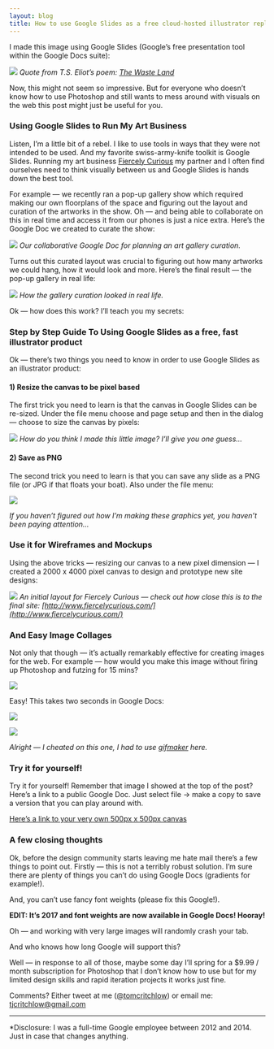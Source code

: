 ```yaml
---
layout: blog
title: How to use Google Slides as a free cloud-hosted illustrator replacement
---
```


I made this image using Google Slides (Google’s free presentation tool within
the Google Docs suite):

![](https://cdn-images-1.medium.com/max/800/1*r85aMii0e8jyAO4N-eyH6A.png)
*Quote from T.S. Eliot’s poem: [The Waste
Land](http://www.poetryfoundation.org/poem/176735)*

Now, this might not seem so impressive. But for everyone who doesn’t know how to use Photoshop and still wants to mess around with visuals on the web this post might just be useful for you.

### Using Google Slides to Run My Art Business

Listen, I’m a little bit of a rebel. I like to use tools in ways that they were not intended to be used. And my favorite swiss-army-knife toolkit is Google Slides. Running my art business [Fiercely Curious](http://www.fiercelycurious.com/) my partner and I often find ourselves need to think visually between us and Google Slides is hands down the best tool.

For example — we recently ran a pop-up gallery show which required making our own floorplans of the space and figuring out the layout and curation of the artworks in the show. Oh — and being able to collaborate on this in real time and access it from our phones is just a nice extra. Here’s the Google Doc we created to curate the show:

![](https://cdn-images-1.medium.com/max/2000/1*MlQgRTLMVIjt1Z4nuqORAw.png)
*Our collaborative Google Doc for planning an art gallery curation.*

Turns out this curated layout was crucial to figuring out how many artworks we could hang, how it would look and more. Here’s the final result — the pop-up gallery in real life:

![](https://cdn-images-1.medium.com/max/2000/1*MovPDDe5MQozSW-pnmTDRQ.jpeg)
*How the gallery curation looked in real life.*

Ok — how does this work? I’ll teach you my secrets:

### Step by Step Guide To Using Google Slides as a free, fast illustrator product

Ok — there’s two things you need to know in order to use Google Slides as an
illustrator product:

#### 1) Resize the canvas to be pixel based

The first trick you need to learn is that the canvas in Google Slides can be
re-sized. Under the file menu choose and page setup and then in the dialog —
choose to size the canvas by pixels:

![](https://cdn-images-1.medium.com/max/800/1*zwc-D0tG000zh9ZnW6L_Mg.png)
*How do you think I made this little image? I’ll give you one guess…*

#### 2) Save as PNG

The second trick you need to learn is that you can save any slide as a PNG file
(or JPG if that floats your boat). Also under the file menu:

![](https://cdn-images-1.medium.com/max/800/1*saj0H5Y_sYgLpvtQBXahZg.png)

*If you haven’t figured out how I’m making these graphics yet, you haven’t been paying attention…*

### Use it for Wireframes and Mockups

Using the above tricks — resizing our canvas to a new pixel dimension — I
created a 2000 x 4000 pixel canvas to design and prototype new site designs:

![](https://cdn-images-1.medium.com/max/1000/1*yu5IBGI7cS21BKbCdwi1Rg.png)
*An initial layout for Fiercely Curious — check out how close this is to the final site: [http://www.fiercelycurious.com/](http://www.fiercelycurious.com/)*

### And Easy Image Collages

Not only that though — it’s actually remarkably effective for creating images
for the web. For example — how would you make this image without firing up
Photoshop and futzing for 15 mins?

![](https://cdn-images-1.medium.com/max/800/1*insZ6Saq1OIDblmLXGToPw.png)

Easy! This takes two seconds in Google Docs:

![](https://cdn-images-1.medium.com/max/1000/1*7Oi29eqq7t6IU7xoDdZ5GQ.png)

![](https://cdn-images-1.medium.com/max/800/1*vZ9DIdTZYhY7IXKUzEdrkQ.gif)

*Alright — I cheated on this one, I had to use [gifmaker](http://gifmaker.me/) here.*

### Try it for yourself!

Try it for yourself! Remember that image I showed at the top of the post? Here’s
a link to a public Google Doc. Just select file -> make a copy to save a version
that you can play around with.

[Here’s a link to your very own 500px x 500px canvas](https://docs.google.com/presentation/d/1_0yvNzjaulKqlsNFITGlQ3VRSGmiqozqO7M6NjqlYcE/edit?usp=sharing)

### A few closing thoughts

Ok, before the design community starts leaving me hate mail there’s a few things
to point out. Firstly — this is not a terribly robust solution. I’m sure there
are plenty of things you can’t do using Google Docs (gradients for example!).

And, you can’t use fancy font weights (please fix this Google!).

**EDIT: It’s 2017 and font weights are now available in Google Docs! Hooray!**

Oh — and working with very large images will randomly crash your tab.

And who knows how long Google will support this?

Well — in response to all of those, maybe some day I’ll spring for a $9.99 /
month subscription for Photoshop that I don’t know how to use but for my limited
design skills and rapid iteration projects it works just fine.

Comments? Either tweet at me ([@tomcritchlow](http://twitter.com/tomcritchlow))
or email me: tjcritchlow@gmail.com

*****

*Disclosure: I was a full-time Google employee between 2012 and 2014. Just in
case that changes anything.